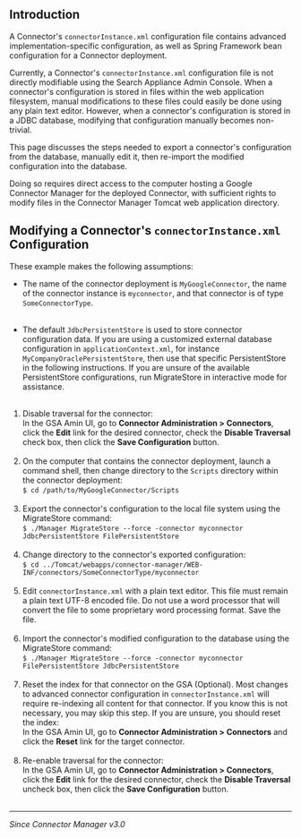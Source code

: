 ## Introduction ##

A Connector's `connectorInstance.xml` configuration file contains
advanced implementation-specific configuration, as well
as Spring Framework bean configuration for a Connector
deployment.

Currently, a Connector's `connectorInstance.xml` configuration file
is not directly modifiable using the Search Appliance Admin Console.
When a connector's configuration is stored in files within the web
application filesystem, manual modifications to these files could
easily be done using any plain text editor.
However, when a connector's configuration is stored in a JDBC
database, modifying that configuration manually becomes non-trivial.

This page discusses the steps needed to export a connector's
configuration from the database, manually edit it, then re-import
the modified configuration into the database.

Doing so requires direct access to the computer hosting a
Google Connector Manager for the deployed Connector, with
sufficient rights to modify files in the Connector Manager
Tomcat web application directory.

## Modifying a Connector's `connectorInstance.xml` Configuration ##

These example makes the following assumptions:
  * The name of the connector deployment is `MyGoogleConnector`, the name of the connector instance is `myconnector`, and that connector is of type `SomeConnectorType`.<br><br>
<ul><li>The default <code>JdbcPersistentStore</code> is used to store connector configuration data.  If you are using a customized external database configuration in <code>applicationContext.xml</code>, for instance <code>MyCompanyOraclePersistentStore</code>, then use that specific PersistentStore in the following instructions.  If you are unsure of the available PersistentStore configurations, run MigrateStore in interactive mode for assistance.<br><br></li></ul>


<ol><li>Disable traversal for the connector:<br>In the GSA Amin UI, go to <b>Connector Administration > Connectors</b>, click the <b>Edit</b> link for the desired connector, check the <b>Disable Traversal</b>  check box, then click the <b>Save Configuration</b> button.<br><br>
</li><li>On the computer that contains the connector deployment, launch a command shell, then change directory to the <code>Scripts</code> directory within the connector deployment:<br><code>$ cd /path/to/MyGoogleConnector/Scripts</code><br><br>
</li><li>Export the connector's configuration to the local file system using the MigrateStore command:<br><code>$ ./Manager MigrateStore --force -connector myconnector JdbcPersistentStore FilePersistentStore</code><br><br>
</li><li>Change directory to the connector's exported configuration:<br><code>$ cd ../Tomcat/webapps/connector-manager/WEB-INF/connectors/SomeConnectorType/myconnector</code><br><br>
</li><li>Edit <code>connectorInstance.xml</code> with a plain text editor.  This file must remain a plain text UTF-8 encoded file.  Do not use a word processor that will convert the file to some proprietary word processing format. Save the file.<br><br>
</li><li>Import the connector's modified configuration to the database using the MigrateStore command:<br><code>$ ./Manager MigrateStore --force -connector myconnector FilePersistentStore JdbcPersistentStore</code><br><br>
</li><li>Reset the index for that connector on the GSA (Optional).  Most changes to advanced connector configuration in <code>connectorInstance.xml</code> will require re-indexing all content for that connector.  If you know this is not necessary, you may skip this step.  If you are unsure, you should reset the index:<br>In the GSA Amin UI, go to <b>Connector Administration > Connectors</b> and click the <b>Reset</b> link for the target connector.<br><br>
</li><li>Re-enable traversal for the connector:<br>In the GSA Amin UI, go to <b>Connector Administration > Connectors</b>, click the <b>Edit</b> link for the desired connector, check the <b>Disable Traversal</b>  uncheck box, then click the <b>Save Configuration</b> button.<br><br></li></ol>

<hr />
<i>Since Connector Manager v3.0</i>